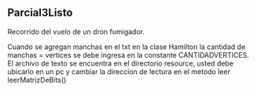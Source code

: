 ## Parcial3Listo
Recorrido del vuelo de un dron fumigador.

  Cuando se agregan manchas en el txt en la clase Hamilton la cantidad de manchas = vertices se debe ingresa en la constante CANTIDADVERTICES.
  El archivo de texto se encuentra en el directorio resource, usted debe ubicarlo en un pc y cambiar la direccion de lectura en el metodo leer leerMatrizDeBits()
